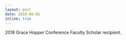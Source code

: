 ```yaml
---
layout: post
date: 2018-06-01
inline: true
---
```


2018 Grace Hopper Conference Faculty Scholar recipient.